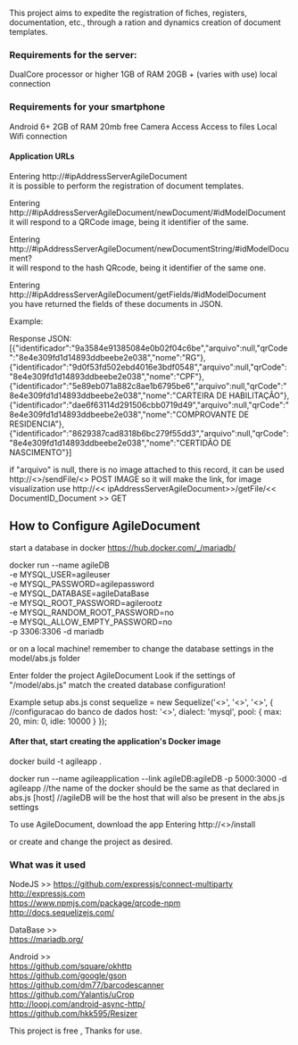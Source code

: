 This project aims to expedite the registration of fiches, registers, documentation, etc., through a ration and dynamics
creation of document templates.
 
 <h3>Requirements for the server:</h3>
 
DualCore processor or higher
1GB of RAM
20GB + (varies with use)
local connection
 
<h3>Requirements for your smartphone</h3>
 
Android 6+
2GB of RAM
20mb free
Camera Access
Access to files
Local Wifi connection

<h4>Application URLs</h4>
 
 Entering http://#ipAddressServerAgileDocument <br>
 it is possible to perform the registration of document templates.
 
 Entering http://#ipAddressServerAgileDocument/newDocument/#idModelDocument <br>
 it will respond to a QRCode image, being it identifier of the same.
 
 Entering http://#ipAddressServerAgileDocument/newDocumentString/#idModelDocument? <br>
 it will respond to the hash QRcode, being it identifier of the same one.
 
 Entering http://#ipAddressServerAgileDocument/getFields/#idModelDocument <br>
 you have returned the fields of these documents in JSON.
 
Example:

Response JSON: 
[{"identificador":"9a3584e91385084e0b02f04c6be","arquivo":null,"qrCode":"8e4e309fd1d14893ddbeebe2e038","nome":"RG"},
{"identificador":"9d0f53fd502ebd4016e3bdf0548","arquivo":null,"qrCode":"8e4e309fd1d14893ddbeebe2e038","nome":"CPF"},
{"identificador":"5e89eb071a882c8ae1b6795be6","arquivo":null,"qrCode":"8e4e309fd1d14893ddbeebe2e038","nome":"CARTEIRA DE HABILITAÇÂO"},
{"identificador":"dae6f63114d291506cbb0719d49","arquivo":null,"qrCode":"8e4e309fd1d14893ddbeebe2e038","nome":"COMPROVANTE DE RESIDENCIA"},
{"identificador":"8629387cad8318b6bc279f55dd3","arquivo":null,"qrCode":"8e4e309fd1d14893ddbeebe2e038","nome":"CERTIDÂO DE NASCIMENTO"}]
 
 if "arquivo" is null, there is no image attached to this record, it can be used
http://<<ipAddressServerAgileDocument >>/sendFile/<<DocumentReaderDocument>> POST IMAGE
so it will make the link, for image visualization use http://<< ipAddressServerAgileDocument>>/getFile/<< DocumentID_Document >> GET


<h2>How to Configure AgileDocument</h2>

start a database in docker
https://hub.docker.com/_/mariadb/

docker run --name agileDB \
 -e MYSQL_USER=agileuser \
 -e MYSQL_PASSWORD=agilepassword \
 -e MYSQL_DATABASE=agileDataBase \
 -e MYSQL_ROOT_PASSWORD=agilerootz \
 -e MYSQL_RANDOM_ROOT_PASSWORD=no \
 -e MYSQL_ALLOW_EMPTY_PASSWORD=no \
 -p 3306:3306 -d mariadb
 
  or on a local machine! remember to change the database settings in the model/abs.js folder
  
 
 Enter folder the project AgileDocument 
 Look if the settings of "/model/abs.js" match the created database configuration!
 
 Example setup abs.js
const sequelize = new Sequelize('<<nameDataBase>>', '<<user>>', '<<password>>', {	//configuracao do banco de dados
    host: '<<host>>',
    dialect: 'mysql',
    pool: {
        max: 20,
        min: 0,
        idle: 10000
    }
});

<h4>After that, start creating the application's Docker image</h4>
 
 docker build -t agileapp .

docker run --name agileapplication --link agileDB:agileDB -p 5000:3000 -d agileapp
//the name of the docker should be the same as that declared in abs.js [host]
//agileDB will be the host that will also be present in the abs.js settings


To use AgileDocument, download the app
Entering http://<<ipAddressServerAgileDocument>>/install

 or create and change the project as desired.

<h3>What was it used</h3>

NodeJS >>
https://github.com/expressjs/connect-multiparty <br>
http://expressjs.com <br>
https://www.npmjs.com/package/qrcode-npm <br>
http://docs.sequelizejs.com/ <br>
 
 DataBase >> <br>
 https://mariadb.org/ <br>
 
Android >> <br>
 https://github.com/square/okhttp <br>
 https://github.com/google/gson <br>
 https://github.com/dm77/barcodescanner <br>
 https://github.com/Yalantis/uCrop <br>
 http://loopj.com/android-async-http/ <br>
 https://github.com/hkk595/Resizer <br>

 
 This project is free , Thanks for use.
